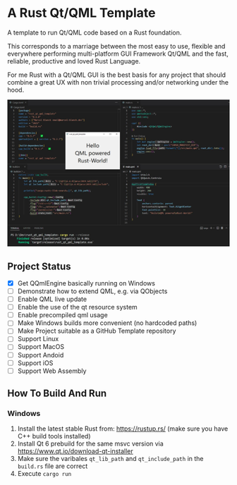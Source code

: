 # A Rust Qt/QML Template

A template to run Qt/QML code based on a Rust foundation.

This corresponds to a marriage between the most easy to use, flexible and everywhere performing multi-platform GUI Framework Qt/QML and the fast, reliable, productive and loved Rust Language.

For me Rust with a Qt/QML GUI is the best basis for any project that should combine a great UX with non trivial processing and/or networking under the hood.

![A minimal example of running QML on top of Rust, showing all code and a running Hello World GUI application.](./doc/preview.jpg "")

## Project Status

- [X] Get QQmlEngine basically running on Windows
- [ ] Demonstrate how to extend QML, e.g. via QObjects
- [ ] Enable QML live update
- [ ] Enable the use of the qt resource system
- [ ] Enable precompiled qml usage
- [ ] Make Windows builds more convenient (no hardcoded paths)
- [ ] Make Project suitable as a GitHub Template repository
- [ ] Support Linux
- [ ] Support MacOS
- [ ] Support Andoid
- [ ] Support iOS
- [ ] Support Web Assembly

## How To Build And Run

### Windows

1. Install the latest stable Rust from: <https://rustup.rs/> (make sure you have C++ build tools installed)
2. Install Qt 6 prebuild for the same msvc version via <https://www.qt.io/download-qt-installer>
3. Make sure the varibales ```qt_lib_path``` and ```qt_include_path``` in the ```build.rs``` file are correct
4. Execute ```cargo run```
